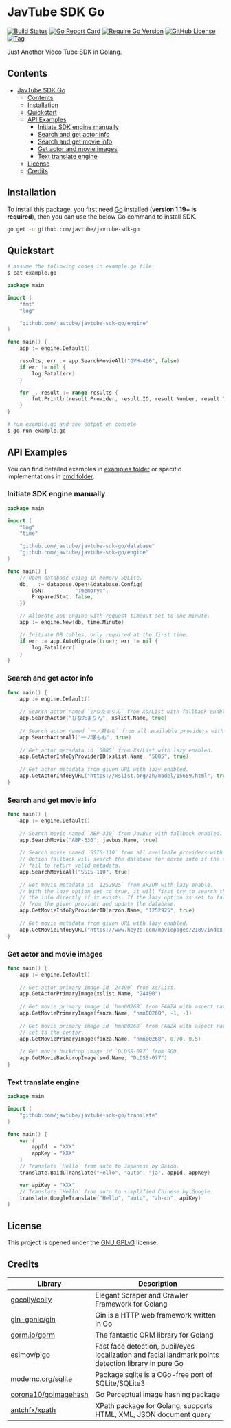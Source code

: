# JavTube SDK Go

[![Build Status](https://img.shields.io/github/workflow/status/javtube/javtube-sdk-go/Publish%20Go%20Releases?style=flat-square&logo=github-actions)](https://github.com/javtube/javtube-sdk-go/actions/workflows/release.yml)
[![Go Report Card](https://goreportcard.com/badge/github.com/javtube/javtube-sdk-go?style=flat-square)](https://github.com/javtube/javtube-sdk-go)
[![Require Go Version](https://img.shields.io/badge/go-%3E%3D1.19-30dff3?style=flat-square&logo=go)](https://github.com/javtube/javtube-sdk-go/blob/main/go.mod)
[![GitHub License](https://img.shields.io/github/license/javtube/javtube-sdk-go?color=A42E2B&logo=gnu&style=flat-square)](https://github.com/javtube/javtube-sdk-go/blob/main/LICENSE)
[![Tag](https://img.shields.io/github/v/tag/javtube/javtube-sdk-go?color=%23ff8936&logo=fitbit&style=flat-square)](https://github.com/javtube/javtube-sdk-go/tags)

[//]: # ([![Supported Platforms]&#40;https://img.shields.io/badge/platform-Linux%20%7C%20FreeBSD%20%7C%20NetBSD%20%7C%20OpenBSD%20%7C%20Darwin%20%7C%20Windows-549688?style=flat-square&logo=launchpad&#41;]&#40;https://github.com/javtube/javtube-sdk-go&#41;)

Just Another Video Tube SDK in Golang.

## Contents

- [JavTube SDK Go](#javtube-sdk-go)
    - [Contents](#contents)
    - [Installation](#installation)
    - [Quickstart](#quickstart)
    - [API Examples](#api-examples)
        - [Initiate SDK engine manually](#initiate-sdk-engine-manually)
        - [Search and get actor info](#search-and-get-actor-info)
        - [Search and get movie info](#search-and-get-movie-info)
        - [Get actor and movie images](#get-actor-and-movie-images)
        - [Text translate engine](#text-translate-engine)
    - [License](#license)
    - [Credits](#credits)

## Installation

To install this package, you first need [Go](https://golang.org/) installed (**version 1.19+ is required**), then you can use the below Go command to install SDK.

```sh
go get -u github.com/javtube/javtube-sdk-go
```

## Quickstart

```sh
# assume the following codes in example.go file
$ cat example.go
```

```go
package main

import (
	"fmt"
	"log"

	"github.com/javtube/javtube-sdk-go/engine"
)

func main() {
	app := engine.Default()

	results, err := app.SearchMovieAll("GVH-466", false)
	if err != nil {
		log.Fatal(err)
	}

	for _, result := range results {
		fmt.Println(result.Provider, result.ID, result.Number, result.Title)
	}
}
```

```sh
# run example.go and see output on console
$ go run example.go
```

## API Examples

You can find detailed examples in [examples folder](https://github.com/javtube/javtube-sdk-go/tree/main/_examples/) or specific implementations in [cmd folder](https://github.com/javtube/javtube-sdk-go/tree/main/cmd/).

### Initiate SDK engine manually

```go
package main

import (
	"log"
	"time"

	"github.com/javtube/javtube-sdk-go/database"
	"github.com/javtube/javtube-sdk-go/engine"
)

func main() {
	// Open database using in-memory SQLite.
	db, _ := database.Open(&database.Config{
		DSN:          ":memory:",
		PreparedStmt: false,
	})

	// Allocate app engine with request timeout set to one minute.
	app := engine.New(db, time.Minute)

	// Initiate DB tables, only required at the first time.
	if err := app.AutoMigrate(true); err != nil {
		log.Fatal(err)
	}
}
```

### Search and get actor info

```go
func main() {
    app := engine.Default()
    
    // Search actor named `ひなたまりん` from Xs/List with fallback enabled.
    app.SearchActor("ひなたまりん", xslist.Name, true)
    
    // Search actor named `一ノ瀬もも` from all available providers with fallback enabled.
    app.SearchActorAll("一ノ瀬もも", true)
    
    // Get actor metadata id `5085` from Xs/List with lazy enabled.
    app.GetActorInfoByProviderID(xslist.Name, "5085", true)
    
    // Get actor metadata from given URL with lazy enabled.
    app.GetActorInfoByURL("https://xslist.org/zh/model/15659.html", true)
}
```

### Search and get movie info

```go
func main() {
    app := engine.Default()
    
    // Search movie named `ABP-330` from JavBus with fallback enabled.
    app.SearchMovie("ABP-330", javbus.Name, true)
    
    // Search movie named `SSIS-110` from all available providers with fallback enabled.
    // Option fallback will search the database for movie info if the corresponding providers
    // fail to return valid metadata.
    app.SearchMovieAll("SSIS-110", true)
    
    // Get movie metadata id `1252925` from ARZON with lazy enable.
    // With the lazy option set to true, it will first try to search the database and return
    // the info directly if it exists. If the lazy option is set to false, it will fetch info
    // from the given provider and update the database.
    app.GetMovieInfoByProviderID(arzon.Name, "1252925", true)
    
    // Get movie metadata from given URL with lazy enabled.
    app.GetMovieInfoByURL("https://www.heyzo.com/moviepages/2189/index.html", true)
}
```

### Get actor and movie images

```go
func main() {
    app := engine.Default()
    
    // Get actor primary image id `24490` from Xs/List.
    app.GetActorPrimaryImage(xslist.Name, "24490")
    
    // Get movie primary image id `hmn00268` from FANZA with aspect ratio and pos set to default.
    app.GetMoviePrimaryImage(fanza.Name, "hmn00268", -1, -1)
    
    // Get movie primary image id `hmn00268` from FANZA with aspect ratio set to 7:10 and pos
	// set to the center.
    app.GetMoviePrimaryImage(fanza.Name, "hmn00268", 0.70, 0.5)
    
    // Get movie backdrop image id `DLDSS-077` from SOD.
    app.GetMovieBackdropImage(sod.Name, "DLDSS-077")
}
```

### Text translate engine

```go
package main

import (
	"github.com/javtube/javtube-sdk-go/translate"
)

func main() {
	var (
		appId  = "XXX"
		appKey = "XXX"
	)
	// Translate `Hello` from auto to Japanese by Baidu.
	translate.BaiduTranslate("Hello", "auto", "ja", appId, appKey)

	var apiKey = "XXX"
	// Translate `Hello` from auto to simplified Chinese by Google.
	translate.GoogleTranslate("Hello", "auto", "zh-cn", apiKey)
}
```

## License

This project is opened under the [GNU GPLv3](https://github.com/javtube/javtube-sdk-go/blob/main/LICENSE) license.

## Credits

| Library                                                         | Description                                                                                          |
|-----------------------------------------------------------------|------------------------------------------------------------------------------------------------------|
| [gocolly/colly](https://github.com/gocolly/colly)               | Elegant Scraper and Crawler Framework for Golang                                                     |
| [gin-gonic/gin](https://github.com/gin-gonic/gin)               | Gin is a HTTP web framework written in Go                                                            |
| [gorm.io/gorm](https://gorm.io/)                                | The fantastic ORM library for Golang                                                                 |
| [esimov/pigo](https://github.com/esimov/pigo)                   | Fast face detection, pupil/eyes localization and facial landmark points detection library in pure Go |
| [modernc.org/sqlite](https://gitlab.com/cznic/sqlite)           | Package sqlite is a CGo-free port of SQLite/SQLite3                                                  |
| [corona10/goimagehash](https://github.com/corona10/goimagehash) | Go Perceptual image hashing package                                                                  |
| [antchfx/xpath](https://github.com/antchfx/xpath)               | XPath package for Golang, supports HTML, XML, JSON document query                                    |
